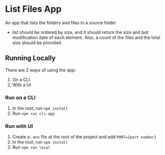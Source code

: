 # List Files App
An app that lists the folders and files in a source folder

* list should be ordered by size, and it should return the size and last modification date of each element. Also, a count of the files and the total size should be provided

## Running Locally
There are 2 ways of using the app:
1. On a CLI
1. With a UI

### Run on a CLI
1. In the root, run `npm install`
1. Run `npm run cli-app`

### Run with UI
1. Create a `.env` file at the root of the project and add `PORT={port number}`
1. In the root, run `npm install`
1. Run `npm run local`
